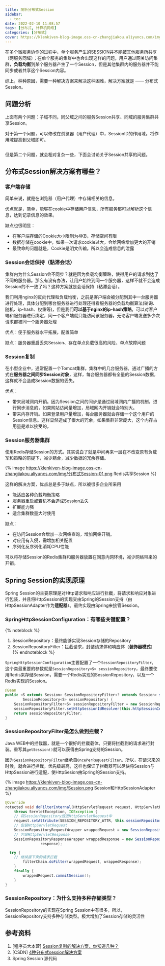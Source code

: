 ```yaml
---
title: 简析分布式Session
sidebar:
  - toc
date: 2022-02-10 11:08:57
tags: [分布式, 计算机网络]
categories: [分布式]
cover: https://klenkiven-blog-image.oss-cn-zhangjiakou.aliyuncs.com/img/分布式Session-01.png
---
```


在多个微服务协作的过程中，单个服务产生的SESSION并不能被其他服务所共享（两服务同域）；在单个服务的集群中也会出现这样的问题，用户通过网关访问集群，**负载均衡**到某个服务器产生了一个Session，但是其他集群内的服务器并不能同步或者共享这个Session内容。

综上，种种原因，需要一种解决方案来解决这种困难，解决方案就是 —— 分布式Session。

<!-- more -->

## 问题分析

上面有两个问题：子域不同，同父域之间的服务Session共享、同域的服务集群共享Session。

对于第一个问题，可以修改在浏览器（用户代理）中，SessionID的作用域，将作用域提高到父域即可。

```java 设置CookieSerializer

```

但是第二个问题，就会相对复杂一些，下面会讨论关于Session共享的问题。

## 分布式Session解决方案有哪些？

### 客户端存储

简单来说，就是在浏览器（用户代理）中存储相关的信息。

优点就是，简单，能够在cookie中存储用户信息，所有服务都可以解析这个信息，达到记录信息的效果。

缺点也很明显：
- 在客户端存储的Cookie大小限制为4KB，存储空间有限
- 数据存储在cookie中，如果一次请求cookie过大，会给网络增加更大的开销
- 最致命的问题就是，Cookie是明文传输，所以会造成信息的泄露

### Session会话保持（黏滞会话）

集群内为什么Session会不同步？就是因为负载均衡策略，使得用户的请求到达了不同的服务器。那么有没有办法，让用户始终到同一个服务器，这样不就不会造成Session的不一致了吗？这种方案就是会话保持（粘滞会话）。

我们利用nginx的反向代理和负载均衡，之前是客户端会被分配到其中一台服务器进行处理，具体分配到哪台服务器进行处理还得看服务器的负载均衡算法(轮询、随机、ip-hash、权重等)，但是我们**可以基于nginx的ip-hash策略**，可以对客户端和服务器进行绑定，同一个客户端就只能访问该服务器，无论客户端发送多少次请求都被同一个服务器处理

优点：便于服务器水平拓展，配置简单

缺点：服务器重启丢失Session、存在单点负载很高的风险、单点故障问题

### Session复制

在小型企业中，通常配置一个Tomcat集群，集群中的几台服务器，通过广播的方式在**服务器之间同步Session对象**，这样，每台服务器都有全量的Session数据，这样就不会造成Session数据的丢失。

优点：
- 带来局域网内开销。因为Session之间的同步是通过局域网内广播的机制，进行同步消息的，如果网站访问量增加，局域网内开销就会特别大。
- 带来内存开销。如果登录用户量增加，每台服务器就会存储一个这个用户的Session信息。这样显然造成了很大的冗余，如果集群非常庞大，这个内存占用量是难以接受的。

### Session服务器集群

使用Redis存储Session的方式。其实说白了就是中间再来一层在不改变原有负载军和策略的前提下，减少耦合，减少数据的冗余存储。

{% image https://klenkiven-blog-image.oss-cn-zhangjiakou.aliyuncs.com/img/分布式Session-01.png Redis共享Session %}

这样的解决方案，优点总是多于缺点，所以被很多企业所采用

- 能适应各种负载均衡策略
- 服务器重启或宕机不会造成Session丢失
- 扩展能力强
- 适合集群数量大时使用

缺点：
- 在访问Session会增加一次网络查询，增加网络开销。
- 对应用有入侵，需增加相关配置
- 序列化反序列化消耗CPU性能

可以将存储Session的Redis集群和服务器放置在同意内网环境，减少网络带来的开销。

## Spring Session的实现原理

Spring Session的主要原理是对Http请求和响应进行拦截，将请求和响应对象进行包装，并且将HttpSession的实现交由Spring的Session支持（由HttpSessionAdapter作为**适配器**）。最终实现由Spring来接管Session。

### SpringHttpSessionConfiguration：有哪些关键配置？

{% noteblock %}
1. SessionRepository：最终能够实现Session存储的Repository
2. SessionRepositoryFilter：拦截请求，封装请求体和响应体（**装饰器模式**）
{% endnoteblock %}


`SpringHttpSessionConfiguration`主要配置了一个`SessionRepositoryFilter`，这个类最重要的参数就是`SessionRepository<S> sessionRepository`，最终要使用Redis来存储Session，需要一个Redis实现的SessionRepository，以及一个Redis实现的Session。

```java SpringHttpSessionConfiguration#springSessionRepositoryFilter
@Bean
public <S extends Session> SessionRepositoryFilter<? extends Session> springSessionRepositoryFilter(
		SessionRepository<S> sessionRepository) {
	SessionRepositoryFilter<S> sessionRepositoryFilter = new SessionRepositoryFilter<>(sessionRepository);
	sessionRepositoryFilter.setHttpSessionIdResolver(this.httpSessionIdResolver);
	return sessionRepositoryFilter;
}
```

### SessionRepositoryFilter是怎么做到拦截？

Java WEB中的拦截器，就是一个很好的拦截载体，只要将拦截到的请求进行封装。重写其`getSession()`就可以获得由Spring支持的Session。

因为`SessionRepositoryFilter`继承自`OncePerRequestFilter`。所以，在请求来的时候，就会进行拦截，优先级最高，这样也保证了拦截器可以尽快将Session与HttpSession进行适配，使HttpSesion由Spring的Session支持。

{% image https://klenkiven-blog-image.oss-cn-zhangjiakou.aliyuncs.com/img/Session.png Session和HttpSessionAdapter %}

```java SessionRepositoryFilter
@Override
rotected void doFilterInternal(HttpServletRequest request, HttpServletResponse response, FilterChain filterChain)
	throws ServletException, IOException {
    // 将SessionRepository放进HttpServletRequest中
    request.setAttribute(SESSION_REPOSITORY_ATTR, this.sessionRepository);
    // 包装HttpServletRequest
	SessionRepositoryRequestWrapper wrappedRequest = new SessionRepositoryRequestWrapper(request, response);
    // 包装HttpServletResponse
	SessionRepositoryResponseWrapper wrappedResponse = new SessionRepositoryResponseWrapper(wrappedRequest,
				response);

  try {
    // 继续接下来的请求拦截
		filterChain.doFilter(wrappedRequest, wrappedResponse);
	}
	finally {
		wrappedRequest.commitSession();
	}
}
```

### SessionRepository：为什么支持多种存储类型？

SessionRepository的实现在Spring Session中有很多，所以，SessionRepository支持多种存储类型。极大增加了Session存储的灵活性

## 参考资料

1. [程序员大本营] [Session复制的解决方案，你知道几种？](https://www.pianshen.com/article/97971906796/)
2. [CSDN] [4种分布式session解决方案](https://blog.csdn.net/qq_35620501/article/details/95047642)
3. Spring Session 源代码
